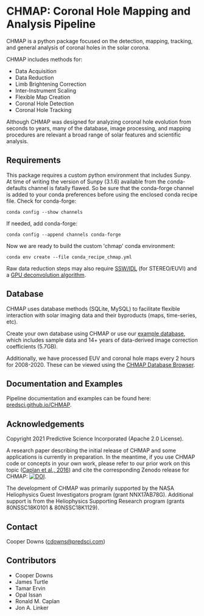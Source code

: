 # CHMAP: Coronal Hole Mapping and Analysis Pipeline

CHMAP is a python package focused on the detection, mapping, tracking, and
general analysis of coronal holes in the solar corona.

CHMAP includes methods for:

- Data Acquisition
- Data Reduction
- Limb Brightening Correction
- Inter-Instrument Scaling
- Flexible Map Creation
- Coronal Hole Detection
- Coronal Hole Tracking

Although CHMAP was designed for analyzing coronal hole evolution from seconds to
years, many of the database, image processing, and mapping procedures are
relevant a broad range of solar features and scientific analysis.

## Requirements

This package requires a custom python environment that includes Sunpy.  
At time of writing the version of Sunpy (3.1.6) available from the 
conda-defaults channel is fatally flawed.  So be sure that the conda-forge 
channel is added to your conda preferences before using the enclosed 
conda recipe file.  Check for conda-forge:
```
conda config --show channels
```
If needed, add conda-forge:
```
conda config --append channels conda-forge
```
Now we are ready to build the custom 'chmap' conda environment:
```
conda env create --file conda_recipe_chmap.yml
```

Raw data reduction steps may also
require [SSW/IDL](https://www.lmsal.com/solarsoft/) (for STEREO/EUVI) and
a [GPU deconvolution algorithm](https://on-demand-gtc.gputechconf.com/gtcnew/sessionview.php?sessionName=s5209-gpu-accelerated+imaging+processing+for+nasa%27s+solar+dynamics+observatory).

## Database

CHMAP uses database methods (SQLite, MySQL) to facilitate flexible interaction
with solar imaging data and their byproducts (maps, time-series, etc).

Create your own database using CHMAP or use
our [example database](http://www.predsci.com/chmap/example_db/CHMAP_DB_example.zip),
which includes sample data and 14+ years of data-derived image correction
coefficients (5.7GB).

Additionally, we have processed EUV and coronal hole maps every 2 hours for 2008-2020. 
These can be viewed using the [CHMAP Database Browser](https://q.predsci.com/CHMAP-map-browser/).

## Documentation and Examples

Pipeline documentation and examples can be found
here: [predsci.github.io/CHMAP](https://predsci.github.io/CHMAP/).

## Acknowledgements

Copyright 2021 Predictive Science Incorporated (Apache 2.0 License).

A research paper describing the initial release of CHMAP and some applications
is currently in preparation. In the meantime, if you use CHMAP code or concepts
in your own work, please refer to our prior work on this topic 
([Caplan et al., 2016](http://adsabs.harvard.edu/abs/2016ApJ...823...53C)) and cite
the corresponding Zenodo release for CHMAP: [![DOI](https://zenodo.org/badge/DOI/10.5281/zenodo.5039439.svg)](https://doi.org/10.5281/zenodo.5039439).

The development of CHMAP was primarily supported by the NASA Heliophysics Guest
Investigators program (grant NNX17AB78G). Additional support is from the
Heliophysics Supporting Research program (grants 80NSSC18K0101 & 80NSSC18K1129).

## Contact

Cooper Downs ([cdowns@predsci.com](mailto:cdowns@predsci.com))

## Contributors

- Cooper Downs
- James Turtle
- Tamar Ervin
- Opal Issan
- Ronald M. Caplan
- Jon A. Linker
